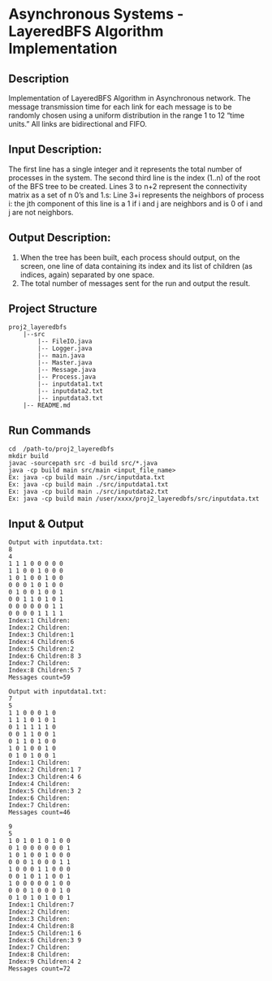 # Asynchronous Systems - LayeredBFS Algorithm Implementation

## Description
Implementation of LayeredBFS Algorithm in Asynchronous network. The message transmission time for each link for each message is to be randomly chosen using a uniform distribution in the range 1 to 12 “time units.” All links are bidirectional and FIFO. 

## Input Description:
The first line has a single integer and it represents the total number of processes in the system.
The second third line is the index (1..n) of the root of the BFS tree to be created.
Lines 3 to n+2 represent the connectivity matrix as a set of n 0’s and 1.s: Line 3+i represents the neighbors of process i: the jth component of this line is a 1 if i and j are neighbors and is 0 of i and j are not neighbors.

## Output Description:
1. When the tree has been built, each process should output, on the screen, one line of data containing its index and its list of children (as indices, again) separated by one space.
2. The total number of messages sent for the run and output the result.

## Project Structure
```
proj2_layeredbfs
    |--src
        |-- FileIO.java
        |-- Logger.java
        |-- main.java
        |-- Master.java
        |-- Message.java
        |-- Process.java
        |-- inputdata1.txt
        |-- inputdata2.txt
        |-- inputdata3.txt
    |-- README.md
```

## Run Commands
```
cd  /path-to/proj2_layeredbfs
mkdir build
javac -sourcepath src -d build src/*.java 
java -cp build main src/main <input_file_name>
Ex: java -cp build main ./src/inputdata.txt 
Ex: java -cp build main ./src/inputdata1.txt
Ex: java -cp build main ./src/inputdata2.txt
Ex: java -cp build main /user/xxxx/proj2_layeredbfs/src/inputdata.txt
```


## Input & Output
```
Output with inputdata.txt:
8
4
1 1 1 0 0 0 0 0
1 1 0 0 1 0 0 0
1 0 1 0 0 1 0 0
0 0 0 1 0 1 0 0
0 1 0 0 1 0 0 1
0 0 1 1 0 1 0 1
0 0 0 0 0 0 1 1
0 0 0 0 1 1 1 1
Index:1 Children:
Index:2 Children:
Index:3 Children:1 
Index:4 Children:6 
Index:5 Children:2 
Index:6 Children:8 3 
Index:7 Children:
Index:8 Children:5 7 
Messages count=59
```
```
Output with inputdata1.txt:
7
5
1 1 0 0 0 1 0 
1 1 1 0 1 0 1 
0 1 1 1 1 1 0 
0 0 1 1 0 0 1 
0 1 1 0 1 0 0 
1 0 1 0 0 1 0 
0 1 0 1 0 0 1 
Index:1 Children:
Index:2 Children:1 7 
Index:3 Children:4 6 
Index:4 Children:
Index:5 Children:3 2 
Index:6 Children:
Index:7 Children:
Messages count=46
```
```
9
5
1 0 1 0 1 0 1 0 0 
0 1 0 0 0 0 0 0 1 
1 0 1 0 0 1 0 0 0 
0 0 0 1 0 0 0 1 1 
1 0 0 0 1 1 0 0 0 
0 0 1 0 1 1 0 0 1 
1 0 0 0 0 0 1 0 0 
0 0 0 1 0 0 0 1 0 
0 1 0 1 0 1 0 0 1 
Index:1 Children:7 
Index:2 Children:
Index:3 Children:
Index:4 Children:8 
Index:5 Children:1 6 
Index:6 Children:3 9 
Index:7 Children:
Index:8 Children:
Index:9 Children:4 2 
Messages count=72
```
